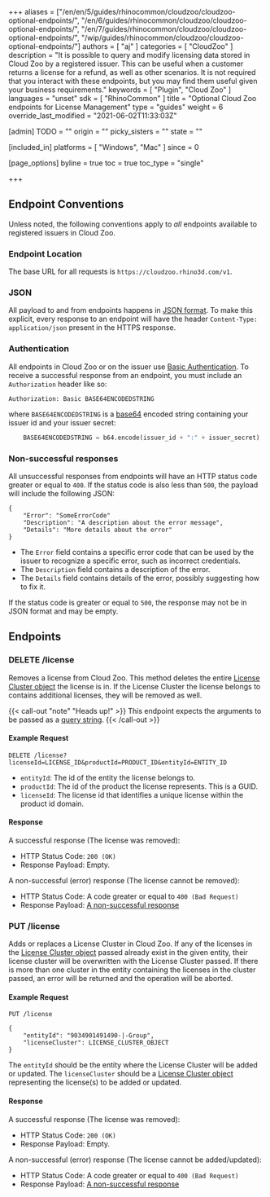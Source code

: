 +++
aliases = ["/en/en/5/guides/rhinocommon/cloudzoo/cloudzoo-optional-endpoints/", "/en/6/guides/rhinocommon/cloudzoo/cloudzoo-optional-endpoints/", "/en/7/guides/rhinocommon/cloudzoo/cloudzoo-optional-endpoints/", "/wip/guides/rhinocommon/cloudzoo/cloudzoo-optional-endpoints/"]
authors = [ "aj" ]
categories = [ "CloudZoo" ]
description = "It is possible to query and modify licensing data stored in Cloud Zoo by a registered issuer. This can be useful when a customer returns a license for a refund, as well as other scenarios. It is not required that you interact with these endpoints, but you may find them useful given your business requirements."
keywords = [ "Plugin", "Cloud Zoo" ]
languages = "unset"
sdk = [ "RhinoCommon" ]
title = "Optional Cloud Zoo endpoints for License Management"
type = "guides"
weight = 6
override_last_modified = "2021-06-02T11:33:03Z"

[admin]
TODO = ""
origin = ""
picky_sisters = ""
state = ""

[included_in]
platforms = [ "Windows", "Mac" ]
since = 0

[page_options]
byline = true
toc = true
toc_type = "single"

+++

## Endpoint Conventions

Unless noted, the following conventions apply to *all* endpoints available to registered issuers in Cloud Zoo.

### Endpoint Location

The base URL for all requests is `https://cloudzoo.rhino3d.com/v1`.

### JSON

All payload to and from endpoints happens in [JSON format](https://www.json.org). To make this explicit, every response to an endpoint will have the  header `Content-Type: application/json` present in the HTTPS response.

### Authentication

All endpoints in Cloud Zoo or on the issuer use [Basic Authentication](https://en.wikipedia.org/wiki/Basic_access_authentication). To receive a successful response from an endpoint, you must include an `Authorization` header like so:
	
```
Authorization: Basic BASE64ENCODEDSTRING
```

where `BASE64ENCODEDSTRING` is a [base64](https://en.wikipedia.org/wiki/Base64) encoded string containing your issuer id and your issuer secret: 

```python
	BASE64ENCODEDSTRING = b64.encode(issuer_id + ":" + issuer_secret)
```
	
### Non-successful responses

All unsuccessful responses from endpoints will have an HTTP status code greater or equal to `400`. If the status code is also less than `500`, the payload will include the following JSON:

    {
	    "Error": "SomeErrorCode"
		"Description": "A description about the error message",
		"Details": "More details about the error"
	}

 - The `Error` field contains a specific error code that can be used by the issuer to recognize a specific error, such as incorrect credentials. 
 - The `Description` field contains a description of the error.
 - The `Details` field contains details of the error, possibly suggesting how to fix it.

If the status code is greater or equal to `500`, the response may not be in JSON format and may be empty.

## Endpoints

### DELETE /license

Removes a license from Cloud Zoo. This method deletes the entire [License Cluster object](/guides/rhinocommon/cloudzoo/cloudzoo-licensecluster) the license is in. If the License Cluster the license belongs to contains additional licenses, they will be removed as well.

{{< call-out "note" "Heads up!" >}}
This endpoint expects the arguments to be passed as a <a href="https://en.wikipedia.org/wiki/Query_string" class="alert-link">query string</a>.
{{< /call-out >}}

#### Example Request

    DELETE /license?licenseId=LICENSE_ID&productId=PRODUCT_ID&entityId=ENTITY_ID
    
-  `entityId`: The id of the entity the license belongs to.
-  `productId`: The id of the product the license represents. This is a GUID.
- `licenseId`: The license id that identifies a unique license within the product id domain.

#### Response

A successful response (The license was removed):

 - HTTP Status Code: `200 (OK)` 
 - Response Payload: Empty. 

A non-successful (error) response (The license cannot be removed):

- HTTP Status Code: A code greater or equal to `400 (Bad Request)`
- Response Payload: [A non-successful response](#non-successful-responses)

### PUT /license

Adds or replaces a License Cluster in Cloud Zoo. If any of the licenses in the [License Cluster object](/guides/rhinocommon/cloudzoo/cloudzoo-licensecluster) passed already exist in the given entity, their license cluster will be overwritten with the License Cluster passed. If there is more than one cluster in the entity containing the licenses in the cluster passed, an error will be returned and the operation will be aborted.

#### Example Request

    PUT /license
	
	{
	    "entityId": "9034901491490-|-Group",
	    "licenseCluster": LICENSE_CLUSTER_OBJECT
	}

	
The `entityId` should be the entity where the License Cluster will be added or updated.
The `licenseCluster` should be a [License Cluster object](/guides/rhinocommon/cloudzoo/cloudzoo-licensecluster) representing the license(s) to be added or updated.

#### Response

A successful response (The license was removed):

 - HTTP Status Code: `200 (OK)` 
 - Response Payload: Empty. 

A non-successful (error) response (The license cannot be added/updated):

- HTTP Status Code: A code greater or equal to `400 (Bad Request)`
- Response Payload: [A non-successful response](#non-successful-responses)


